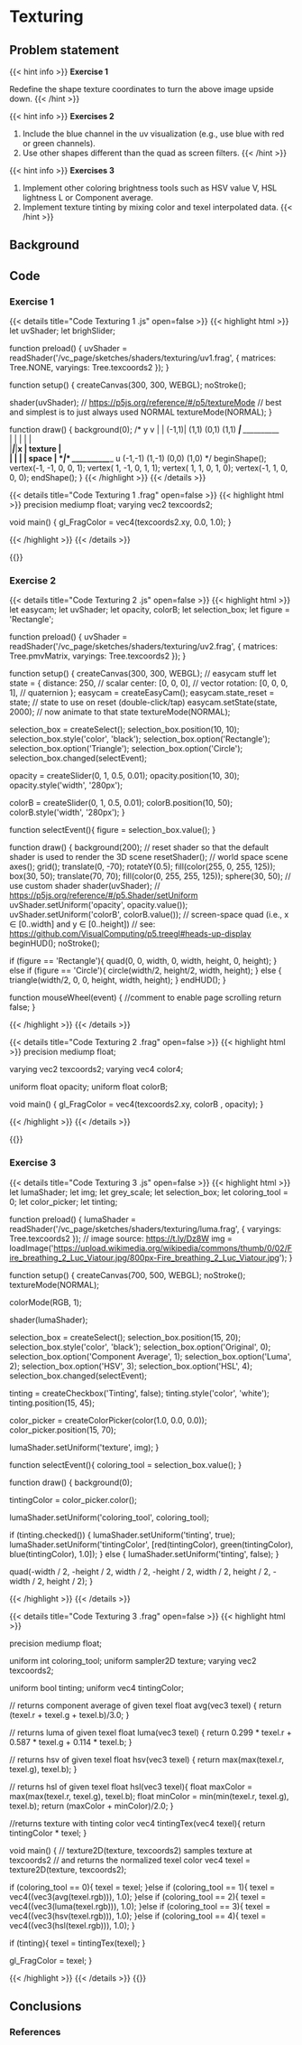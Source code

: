 # Texturing

## Problem statement
{{< hint info >}}
**Exercise 1**

Redefine the shape texture coordinates to turn the above image upside down.
{{< /hint >}}

{{< hint info >}}
**Exercises 2**

1. Include the blue channel in the uv visualization (e.g., use blue with red or green channels).
2. Use other shapes different than the quad as screen filters.
{{< /hint >}}

{{< hint info >}}
**Exercises 3**

1. Implement other coloring brightness tools such as HSV value V, HSL lightness L or Component average.
2. Implement texture tinting by mixing color and texel interpolated data.
{{< /hint >}}

## Background

## Code 
### Exercise 1
{{< details title="Code Texturing 1 .js" open=false >}}
{{< highlight html >}}
let uvShader;
let brighSlider;

function preload() {
  uvShader = readShader('/vc_page/sketches/shaders/texturing/uv1.frag',
                        { matrices: Tree.NONE, varyings: Tree.texcoords2 });
}

function setup() {
  createCanvas(300, 300, WEBGL);
  noStroke();
  
  shader(uvShader);
  // https://p5js.org/reference/#/p5/textureMode
  // best and simplest is to just always used NORMAL
  textureMode(NORMAL);
}

function draw() {
  background(0);
  /*
        y                  v
        |                  |
  (-1,1)|     (1,1)        (0,1)     (1,1)
  *_____|_____*            *__________*   
  |     |     |            |          |        
  |_____|_____|__x         | texture  |        
  |     |     |            |  space   |
  *_____|_____*            *__________*___ u
  (-1,-1)    (1,-1)       (0,0)    (1,0) 
  */
  beginShape();
   vertex(-1, -1, 0, 0, 1);
  vertex( 1, -1, 0, 1, 1);
  vertex( 1,  1, 0, 1, 0);
  vertex(-1,  1, 0, 0, 0);
  endShape();
}
{{< /highlight >}}
{{< /details >}}


{{< details title="Code Texturing 1 .frag" open=false >}}
{{< highlight html >}}
precision mediump float;
varying vec2 texcoords2;

void main() {
  gl_FragColor = vec4(texcoords2.xy, 0.0, 1.0);
}

{{< /highlight >}}
{{< /details >}}

{{<p5-iframe sketch="/vc_page/sketches/shaders/texturing/sketch1.js" lib1="https://cdn.jsdelivr.net/gh/VisualComputing/p5.treegl/p5.treegl.js" width="320" height="350">}}

### Exercise 2
{{< details title="Code Texturing 2 .js" open=false >}}
{{< highlight html >}}
let easycam;
let uvShader;
let opacity, colorB;
let selection_box;
let figure = 'Rectangle';

function preload() {
  uvShader = readShader('/vc_page/sketches/shaders/texturing/uv2.frag',
              { matrices: Tree.pmvMatrix, varyings: Tree.texcoords2 });
}

function setup() {
  createCanvas(300, 300, WEBGL);
  // easycam stuff
  let state = {
    distance: 250,           // scalar
    center: [0, 0, 0],       // vector
    rotation: [0, 0, 0, 1],  // quaternion
  };
  easycam = createEasyCam();
  easycam.state_reset = state;   // state to use on reset (double-click/tap)
  easycam.setState(state, 2000); // now animate to that state
  textureMode(NORMAL);
  
  selection_box = createSelect();
  selection_box.position(10, 10);
  selection_box.style('color', 'black');
  selection_box.option('Rectangle');
  selection_box.option('Triangle');
  selection_box.option('Circle');
  selection_box.changed(selectEvent);
  
  opacity = createSlider(0, 1, 0.5, 0.01);
  opacity.position(10, 30);
  opacity.style('width', '280px');
  
  colorB = createSlider(0, 1, 0.5, 0.01);
  colorB.position(10, 50);
  colorB.style('width', '280px');
}

function selectEvent(){
  figure = selection_box.value();
}

function draw() {
  background(200);
  // reset shader so that the default shader is used to render the 3D scene
  resetShader();
  // world space scene
  axes();
  grid();
  translate(0, -70);
  rotateY(0.5);
  fill(color(255, 0, 255, 125));
  box(30, 50);
  translate(70, 70);
  fill(color(0, 255, 255, 125));
  sphere(30, 50);
  // use custom shader
  shader(uvShader);
  // https://p5js.org/reference/#/p5.Shader/setUniform
  uvShader.setUniform('opacity', opacity.value());
  uvShader.setUniform('colorB', colorB.value());
  // screen-space quad (i.e., x ∈ [0..width] and y ∈ [0..height])
  // see: https://github.com/VisualComputing/p5.treegl#heads-up-display
  beginHUD();
  noStroke();
  
  if (figure == 'Rectangle'){
    quad(0, 0, width, 0, width, height, 0, height);
  } else if (figure == 'Circle'){
    circle(width/2, height/2, width, height);
  } else {
    triangle(width/2, 0, 0, height, width, height);
  }
  endHUD();
}

function mouseWheel(event) {
  //comment to enable page scrolling
  return false;
}

{{< /highlight >}}
{{< /details >}}

{{< details title="Code Texturing 2 .frag" open=false >}}
{{< highlight html >}}
precision mediump float;

varying vec2 texcoords2;
varying vec4 color4;

uniform float opacity;
uniform float colorB;

void main() {
  gl_FragColor = vec4(texcoords2.xy, colorB , opacity);
}

{{< /highlight >}}
{{< /details >}}

{{<p5-iframe sketch="/vc_page/sketches/shaders/texturing/sketch2.js" lib1="https://cdn.jsdelivr.net/gh/VisualComputing/p5.treegl/p5.treegl.js" lib2="https://freshfork.github.io/p5.EasyCam/p5.easycam.js" width="320" height="350">}}

### Exercise 3
{{< details title="Code Texturing 3 .js" open=false >}}
{{< highlight html >}}
let lumaShader;
let img;
let grey_scale;
let selection_box;
let coloring_tool = 0;
let color_picker;
let tinting;

function preload() {
  lumaShader = readShader('/vc_page/sketches/shaders/texturing/luma.frag',
                        { varyings: Tree.texcoords2 });
  // image source: https://t.ly/Dz8W
  img = loadImage('https://upload.wikimedia.org/wikipedia/commons/thumb/0/02/Fire_breathing_2_Luc_Viatour.jpg/800px-Fire_breathing_2_Luc_Viatour.jpg');
}

function setup() {
  createCanvas(700, 500, WEBGL);
  noStroke();
  textureMode(NORMAL);
  
  colorMode(RGB, 1);
  
  shader(lumaShader);

  selection_box = createSelect();
  selection_box.position(15, 20);
  selection_box.style('color', 'black');
  selection_box.option('Original', 0);
  selection_box.option('Component Average', 1);
  selection_box.option('Luma', 2);
  selection_box.option('HSV', 3);
  selection_box.option('HSL', 4);
  selection_box.changed(selectEvent);
  
  tinting = createCheckbox('Tinting', false);
  tinting.style('color', 'white');
  tinting.position(15, 45);
  
  color_picker = createColorPicker(color(1.0, 0.0, 0.0));
  color_picker.position(15, 70);
  
  lumaShader.setUniform('texture', img);
}

function selectEvent(){
  coloring_tool = selection_box.value();
}

function draw() {
  background(0);
  
  tintingColor = color_picker.color();
  
  lumaShader.setUniform('coloring_tool', coloring_tool);
  
  if (tinting.checked()) {
    lumaShader.setUniform('tinting', true);
    lumaShader.setUniform('tintingColor', [red(tintingColor), green(tintingColor), blue(tintingColor), 1.0]);
  } else {
    lumaShader.setUniform('tinting', false);
  }
  
  quad(-width / 2, -height / 2, width / 2, -height / 2,
        width / 2, height / 2, -width / 2, height / 2);
}

{{< /highlight >}}
{{< /details >}}


{{< details title="Code Texturing 3 .frag" open=false >}}
{{< highlight html >}}

precision mediump float;

uniform int coloring_tool;
uniform sampler2D texture;
varying vec2 texcoords2;

uniform bool tinting;
uniform vec4 tintingColor;

// returns component average of given texel
float avg(vec3 texel) {
  return (texel.r + texel.g + texel.b)/3.0;
}

// returns luma of given texel
float luma(vec3 texel) {
  return 0.299 * texel.r + 0.587 * texel.g + 0.114 * texel.b;
}

// returns hsv of given texel
float hsv(vec3 texel) {
  return max(max(texel.r, texel.g), texel.b);
}

// returns hsl of given texel
float hsl(vec3 texel){
  float maxColor = max(max(texel.r, texel.g), texel.b);
  float minColor = min(min(texel.r, texel.g), texel.b);
  return (maxColor + minColor)/2.0;
}

//returns texture with tinting color
vec4 tintingTex(vec4 texel){
  return tintingColor * texel;
}

void main() {
  // texture2D(texture, texcoords2) samples texture at texcoords2 
  // and returns the normalized texel color
  vec4 texel = texture2D(texture, texcoords2);
  
  if (coloring_tool == 0){
    texel = texel;
  }else if (coloring_tool == 1){
    texel = vec4((vec3(avg(texel.rgb))), 1.0);
  }else if (coloring_tool == 2){
    texel = vec4((vec3(luma(texel.rgb))), 1.0);
  }else if (coloring_tool == 3){
    texel = vec4((vec3(hsv(texel.rgb))), 1.0);
  }else if (coloring_tool == 4){
    texel = vec4((vec3(hsl(texel.rgb))), 1.0);
  }
  
  if (tinting){
    texel = tintingTex(texel);
  }
  
  gl_FragColor = texel;
}

{{< /highlight >}}
{{< /details >}}
{{<p5-iframe sketch="/vc_page/sketches/shaders/texturing/sketch3.js" lib1="https://cdn.jsdelivr.net/gh/VisualComputing/p5.treegl/p5.treegl.js" width="720" height="550">}}

## Conclusions 

### References